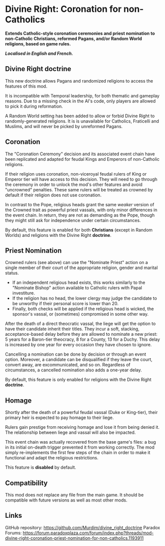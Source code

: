 # Divine Right: Coronation for non-Catholics

**Extends Catholic-style coronation ceremonies and priest nomination to non-Catholic Christians, reformed Pagans, and/or Random World religions, based on game rules.**

***Localised in English and French.***


## Divine Right doctrine

This new doctrine allows Pagans and randomized religions to access the features of this mod.

It is incompatible with Temporal leadership, for both thematic and gameplay reasons. Due to a missing check in the AI's code, only players are allowed to pick it during reformation.

A Random World setting has been added to allow or forbid Divine Right to randomly-generated religions. It is is unavailable for Catholics, Fraticelli and Muslims, and will never be picked by unreformed Pagans.

## Coronation

The "Coronation Ceremony" decision and its associated event chain have been replicated and adapted for feudal Kings and Emperors of non-Catholic religions.

If their religion uses coronation, non-viceroyal feudal rulers of King or Emperor tier will have access to this decision. They will need to go through the ceremony in order to unlock the mod's other features and avoid "uncrowned" penalties. These same rulers will be treated as crowned by default if their religion does not use coronation.

In contrast to the Pope, religious heads grant the same *weaker* version of the Crowned trait as powerful priest vassals, with only minor differences in the event chain. In return, they are not as demanding as the Pope, though they might still ask for independence under certain circumstances.

By default, this feature is enabled for both **Christians** (except in Random Worlds) and religions with the Divine Right **doctrine**.

## Priest Nomination

Crowned rulers (see above) can use the "Nominate Priest" action on a single member of their court of the appropriate religion, gender and marital status.
 - If an independent religious head exists, this works similarly to the "Nominate Bishop" action available to Catholic rulers with Papal investiture.
 - If the religion has no head, the lower clergy may judge the candidate to be unworthy if their personal score is lower than 20.
 - Finally, both checks will be applied if the religious head is wicked, the sponsor's vassal, or (sometimes) compromised in some other way.

After the death of a direct theocratic vassal, the liege will get the option to have their candidate inherit their titles. They incur a soft, stacking, acceptance-based delay before they are allowed to nominate a new priest: 5 years for a Baron-tier theocracy, 8 for a County, 13 for a Duchy. This delay is increased by one year for every occasion they have chosen to ignore.

Cancelling a nomination can be done by decision or through an event option. Moreover, a candidate can be disqualified if they leave the court, convert away, are excommunicated, and so on. Regardless of circumstances, a cancelled nomination also adds a one-year delay.

By default, this feature is only enabled for religions with the Divine Right **doctrine**.

## Homage

Shortly after the death of a powerful feudal vassal (Duke or King-tier), their primary heir is expected to pay homage to their liege.

Rulers gain prestige from receiving homage and lose it from being denied it. The relationship between liege and vassal will also be impacted.

This event chain was actually recovered from the base game's files: a bug in its initial on-death trigger prevented it from working correctly. The mod simply re-implements the first few steps of the chain in order to make it functional and adapt the religious restrictions.

This feature is **disabled** by default.

## Compatibility

This mod does not replace any file from the main game. It should be compatible with future versions as well as most other mods.

## Links

GitHub repository: <https://github.com/Murdim/divine_right_doctrine>
Paradox Forums: <https://forum.paradoxplaza.com/forum/index.php?threads/mod-divine-right-coronation-priest-nomination-for-non-catholics.1193911>
